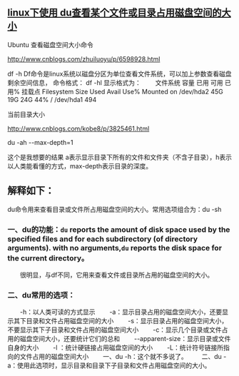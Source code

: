 ## [linux下使用 du查看某个文件或目录占用磁盘空间的大小](https://www.cnblogs.com/mitang/p/7724750.html)
Ubuntu 查看磁盘空间大小命令

http://www.cnblogs.com/zhuiluoyu/p/6598928.html
 
df -h Df命令是linux系统以磁盘分区为单位查看文件系统，可以加上参数查看磁盘剩余空间信息，
命令格式： df -hl 
显示格式为： 
　　文件系统 容量 已用 可用 已用% 挂载点 Filesystem Size Used Avail Use% Mounted on /dev/hda2 45G 19G 24G 44% / /dev/hda1 494
 
当前目录大小

http://www.cnblogs.com/kobe8/p/3825461.html

du -ah --max-depth=1

这个是我想要的结果  a表示显示目录下所有的文件和文件夹（不含子目录），h表示以人类能看懂的方式，max-depth表示目录的深度。

 
## 解释如下：
du命令用来查看目录或文件所占用磁盘空间的大小。常用选项组合为：du -sh
### 一、du的功能：`du` reports the amount of disk space used by the specified files and for each subdirectory (of directory arguments). with no arguments,`du` reports the disk space for the current directory。
　　很明显，与df不同，它用来查看文件或目录所占用的磁盘空间的大小。
### 二、du常用的选项：
　　-h：以人类可读的方式显示
　　-a：显示目录占用的磁盘空间大小，还要显示其下目录和文件占用磁盘空间的大小
　　-s：显示目录占用的磁盘空间大小，不要显示其下子目录和文件占用的磁盘空间大小
　　-c：显示几个目录或文件占用的磁盘空间大小，还要统计它们的总和
　　--apparent-size：显示目录或文件自身的大小
　　-l ：统计硬链接占用磁盘空间的大小
　　-L：统计符号链接所指向的文件占用的磁盘空间大小
　　一、du -h：这个就不多说了。
　　二、du -a：使用此选项时，显示目录和目录下子目录和文件占用磁盘空间的大小。
 

